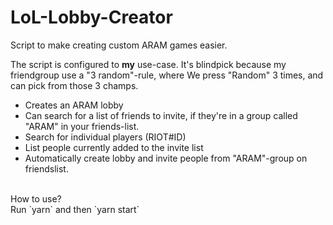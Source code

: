 # LoL-Lobby-Creator
Script to make creating custom ARAM games easier.

The script is configured to **my** use-case.
It's blindpick because my friendgroup use a "3 random"-rule, where We press "Random" 3 times, and can pick from those 3 champs.

- Creates an ARAM lobby
- Can search for a list of friends to invite, if they're in a group called "ARAM" in your friends-list.
- Search for individual players (RIOT#ID)
- List people currently added to the invite list
- Automatically create lobby and invite people from "ARAM"-group on friendslist.
<br>
How to use?<br>
Run `yarn` and then `yarn start`
